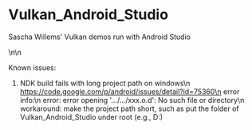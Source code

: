 # Vulkan_Android_Studio
Sascha Willems' Vulkan demos run with Android Studio

\n\n

Known issues:

1. NDK build fails with long project path on windows\n
https://code.google.com/p/android/issues/detail?id=75360\n
error info:\n
error: error opening '.../.../xxx.o.d': No such file or directory\n
workaround: make the project path short, such as put the folder of Vulkan_Android_Studio under root (e.g., D:)
